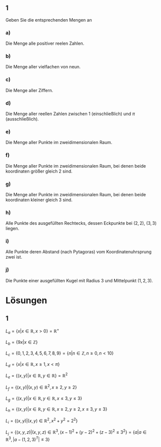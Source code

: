 ## 1

Geben Sie die entsprechenden Mengen an

### a)

Die Menge alle positiver reelen Zahlen.

### b)

Die Menge aller vielfachen von neun.

### c)

Die Menge aller Ziffern.

### d)

Die Menge aller reellen Zahlen zwischen 1 (einschließlich) und $\pi$ (ausschließlich).

### e)

Die Menge aller Punkte im zweidimensionalen Raum.

### f)

Die Menge aller Punkte im zweidimensionalen Raum, bei denen beide koordinaten größer gleich 2 sind.

### g)

Die Menge aller Punkte im zweidimensionalen Raum, bei denen beide koordinaten kleiner gleich 3 sind.

### h)

Alle Punkte des ausgefüllten Rechtecks, dessen Eckpunkte bei $(2, 2)$, $(3, 3)$ liegen.

### i)

Alle Punkte deren Abstand (nach Pytagoras) vom Koordinatenuhrsprung zwei ist.

### j)

Die Punkte einer ausgefüllten Kugel mit Radius 3 und Mittelpunkt $(1, 2, 3)$.

# Lösungen

## 1

$L_a = \{x | x \in \mathbb{R}, x > 0\} = \mathbb{R}^+$

$L_b = \{9x | x \in \mathbb{Z}\}$

$L_c = \{0, 1, 2, 3, 4, 5, 6, 7, 8, 9\} = \{n | n \in \mathbb{Z}, n \geq 0, n < 10\}$

$L_d = \{x | x \in \mathbb{R}, x \geq 1, x < \pi\}$

$L_e = \{(x, y) | x \in \mathbb{R}, y \in \mathbb{R}\} = \mathbb{R}^2$

$L_f = \{(x, y) | (x, y) \in \mathbb{R}^2, x \geq 2, y \geq 2\}$

$L_g = \{(x, y) | x \in \mathbb{R}, y \in \mathbb{R}, x \leq 3, y \leq 3\}$

$L_h = \{(x, y) | x \in \mathbb{R}, y \in \mathbb{R}, x \geq 2, y \geq 2, x \leq 3, y \leq 3\}$

$L_i = \{(x, y) | (x, y) \in \mathbb{R}^2, x^2+y^2=2^2\}$

$L_j = \{(x, y, z) | (x, y, z) \in \mathbb{R}^3, (x-1)^2+(y-2)^2+(z-3)^2\leq3^2\} = \{a | a \in \mathbb{R}^3, |a-(1,2,3)^T| \leq 3\}$